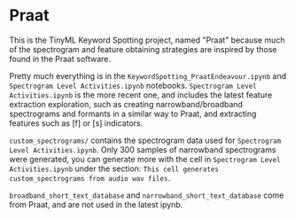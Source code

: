 # Praat
This is the TinyML Keyword Spotting project, named "Praat" because much of the spectrogram and feature obtaining strategies are inspired by those found in the Praat software.

Pretty much everything is in the `KeywordSpotting_PraatEndeavour.ipynb` and `Spectrogram Level Activities.ipynb` notebooks.
`Spectrogram Level Activities.ipynb` is the more recent one, and includes the latest feature extraction exploration, such as creating narrowband/broadband spectrograms and formants in a similar way to Praat, and extracting features such as [f] or [s] indicators.

`custom_spectrograms/` contains the spectrogram data used for `Spectrogram Level Activities.ipynb`. Only 300 samples of narrowband spectrograms were generated, you can generate more with the cell in `Spectrogram Level Activities.ipynb` under the section: `This cell generates custom_spectrograms from audio wav files`.

`broadband_short_text_database` and `narrowband_short_text_database` come from Praat, and are not used in the latest ipynb.
